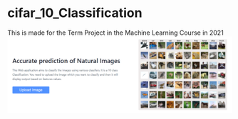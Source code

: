 # cifar_10_Classification
This is made for the Term Project in the Machine Learning Course in 2021
![alt text](https://github.com/aryan0141/cifar_10_Classification/blob/main/Capture.PNG)
